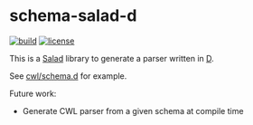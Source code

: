# schema-salad-d

[![build](https://github.com/tom-tan/schema-salad-d/workflows/CI/badge.svg?branch=master)](https://github.com/tom-tan/schema-salad-d/actions) [![license](https://badgen.net/github/license/tom-tan/schema-salad-d)](https://github.com/tom-tan/schema-salad-d/blob/master/LICENSE)


This is a [Salad](https://www.commonwl.org/v1.2/SchemaSalad.html) library to generate a parser written in [D](https://dlang.org/).

See [cwl/schema.d](https://github.com/tom-tan/schema-salad-d/blob/master/source/cwl/schema.d) for example.

Future work:
- Generate CWL parser from a given schema at compile time
